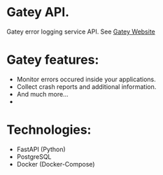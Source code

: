 # Gatey API.
Gatey error logging service API. See [Gatey Website](https://github.com/florgon/gatey-web)

# Gatey features:
- Monitor errors occured inside your applications.
- Collect crash reports and additional information.
- And much more...
- 
# Technologies:
- FastAPI (Python)
- PostgreSQL
- Docker (Docker-Compose)

